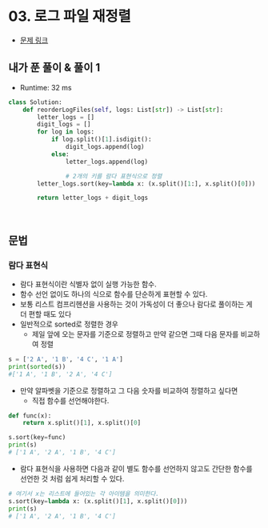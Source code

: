 # 03. 로그 파일 재정렬

- [문제 링크](https://leetcode.com/problems/reorder-data-in-log-files/)

## 내가 푼 풀이 & 풀이 1

- Runtime: 32 ms

```python
class Solution:
    def reorderLogFiles(self, logs: List[str]) -> List[str]:
        letter_logs = []
        digit_logs = []
        for log in logs:
            if log.split()[1].isdigit():
                digit_logs.append(log)
            else:
                letter_logs.append(log)

				# 2개의 키를 람다 표현식으로 정렬
        letter_logs.sort(key=lambda x: (x.split()[1:], x.split()[0]))

        return letter_logs + digit_logs
```

<br>

## 문법

### 람다 표현식

- 람다 표현식이란 식별자 없이 실행 가능한 함수.
- 함수 선언 없이도 하나의 식으로 함수를 단순하게 표현할 수 있다.
- 보통 리스트 컴프리헨션을 사용하는 것이 가독성이 더 좋으나 람다로 풀이하는 게 더 편할 때도 있다
- 일반적으로 sorted로 정렬한 경우
    - 제일 앞에 오는 문자를 기준으로 정렬하고 만약 같으면 그때 다음 문자를 비교하여 정렬

```python
s = ['2 A', '1 B', '4 C', '1 A']
print(sorted(s))
#['1 A', '1 B', '2 A', '4 C']
```

- 만약 알파벳을 기준으로 정렬하고 그 다음 숫자를 비교하여 정렬하고 싶다면
    - 직접 함수를 선언해야한다.

```python
def func(x):
    return x.split()[1], x.split()[0]

s.sort(key=func)
print(s)
# ['1 A', '2 A', '1 B', '4 C']
```

- 람다 표현식을 사용하면 다음과 같이 별도 함수를 선언하지 않고도 간단한 함수를 선언한 것 처럼 쉽게 처리할 수 있다.

```python
# 여기서 x는 리스트에 들어있는 각 아이템을 의미한다.
s.sort(key=lambda x: (x.split()[1], x.split()[0]))
print(s)
# ['1 A', '2 A', '1 B', '4 C']

```